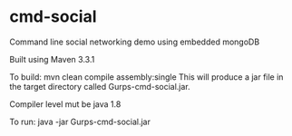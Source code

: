 # cmd-social
Command line social networking demo using embedded mongoDB

Built using Maven 3.3.1

To build: mvn clean compile assembly:single This will produce a jar file in the target directory called Gurps-cmd-social.jar.

Compiler level mut be java 1.8

To run: java -jar Gurps-cmd-social.jar


